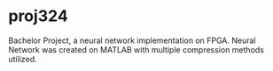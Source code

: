 # proj324
Bachelor Project, a neural network implementation on FPGA. Neural Network was created on MATLAB with multiple compression methods utilized.
